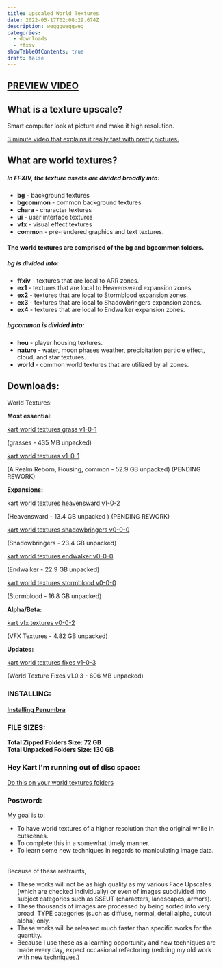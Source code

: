 ```yaml
---
title: Upscaled World Textures
date: 2022-05-17T02:08:29.674Z
description: weqgqwegqweg
categories:
  - downloads
  - ffxiv
showTableOfContents: true
draft: false
---
```

## **[PREVIEW VIDEO](https://www.youtube.com/watch?v=fSO48HBqFyA)**

## **What is a texture upscale?**

Smart computer look at picture and make it high resolution.

[3 minute video that explains it really fast with pretty pictures.](https://www.youtube.com/watch?v=Fix6u4pksrg)

## **What are world textures?**

##### In FFXIV, the texture assets are divided broadly into:

* **bg** - background textures
* **bgcommon** - common background textures
* **chara** - character textures
* **ui** - user interface textures
* **vfx** - visual effect textures
* **common** - pre-rendered graphics and text textures.

#### The world textures are comprised of the **bg** and **bgcommon** folders.

##### **bg** is divided into:

* **ffxiv** - textures that are local to ARR zones.
* **ex1** - textures that are local to Heavensward expansion zones.
* **ex2** - textures that are local to Stormblood expansion zones.
* **ex3** - textures that are local to Shadowbringers expansion zones.
* **ex4** - textures that are local to Endwalker expansion zones.

##### **bgcommon** is divided into:

* **hou** - player housing textures.
* **nature** - water, moon phases weather, precipitation particle effect, cloud, and star textures.
* **world** - common world textures that are utilized by all zones.

## Downloads:

World Textures: 

**Most essential:**

[kart world textures grass v1-0-1](https://downloads.kartoffels.club/kart+world+textures+grass+v1-0-1.7z "https\://downloads.kartoffels.club/kart+world+textures+grass+v1-0-1.7z")

(grasses - 435 MB unpacked)

 [kart world textures v1-0-1](https://downloads.kartoffels.club/kart+world+textures+v1-0-1.7z "https\://downloads.kartoffels.club/kart+world+textures+v1-0-1.7z") 

(A Realm Reborn, Housing, common - 52.9 GB unpacked) (PENDING REWORK)

**Expansions:** 

[kart world textures heavensward v1-0-2](https://downloads.kartoffels.club/kart+world+textures+heavensward+v1-0-2.7z "https\://downloads.kartoffels.club/kart+world+textures+heavensward+v1-0-2.7z") 

(Heavensward - 13.4 GB unpacked ) (PENDING REWORK)

[kart world textures shadowbringers v0-0-0](https://downloads.kartoffels.club/TEST%20kart%20world%20textures%20shadowbringers%20v0-0-0.7z "https\://downloads.kartoffels.club/TEST%20kart%20world%20textures%20shadowbringers%20v0-0-0.7z") 

(Shadowbringers - 23.4 GB unpacked) 

[kart world textures endwalker v0-0-0](https://downloads.kartoffels.club/TEST%20kart%20world%20textures%20endwalker%20v0-0-0.7z "https\://downloads.kartoffels.club/TEST%20kart%20world%20textures%20endwalker%20v0-0-0.7z") 

(Endwalker - 22.9 GB unpacked) 

[kart world textures stormblood v0-0-0](https://downloads.kartoffels.club/TEST+kart+world+textures+stormblood+v0-0-0.7z "https\://downloads.kartoffels.club/TEST+kart+world+textures+stormblood+v0-0-0.7z") 

(Stormblood - 16.8 GB unpacked) 

**Alpha/Beta:**

 [kart vfx textures v0-0-2](https://downloads.kartoffels.club/TEST%20kart%20vfx%20textures%20v0-0-2.7z "https\://downloads.kartoffels.club/TEST%20kart%20vfx%20textures%20v0-0-2.7z") 

(VFX Textures - 4.82 GB unpacked) 

**Updates:** 

[kart world textures fixes v1-0-3](https://downloads.kartoffels.club/kart%20world%20textures%20fixes%20v1-0-3.7z "https\://downloads.kartoffels.club/kart%20world%20textures%20fixes%20v1-0-3.7z")

(World Texture Fixes v1.0.3 - 606 MB unpacked)

### INSTALLING:

#### **[Installing Penumbra](https://reniguide.info/#installpenumbra)**

### **FILE SIZES:**

**Total Zipped Folders Size: 72 GB**\
**Total Unpacked Folders Size: 130 GB**

### **Hey Kart I'm running out of disc space:**

[Do this on your world textures folders](https://www.windowscentral.com/how-enable-file-compression-windows-11#compress_ntfs_file_windows11)

### **Postword**:

My goal is to:

* To have world textures of a higher resolution than the original while in cutscenes.
* To complete this in a somewhat timely manner.
* To learn some new techniques in regards to manipulating image data.

\
Because of these restraints,

* These works will not be as high quality as my various Face Upscales (which are checked individually) or even of images subdivided into subject categories such as SSEUT (characters, landscapes, armors).
* These thousands of images are processed by being sorted into very broad  TYPE categories (such as diffuse, normal, detail alpha, cutout alpha) only.
* These works will be released much faster than specific works for the quantity.
* Because I use these as a learning opportunity and new techniques are made every day, expect occasional refactoring (redoing my old work with new techniques.)